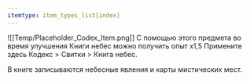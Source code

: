 ```yaml
---
itemtype: item_types_list[index]
---
```

![[Temp/Placeholder_Codex_Item.png]]
С помощью этого предмета во время улучшения Книги небес можно получить опыт x1,5
Примените здесь Кодекс > Свитки > Книга небес.

В книге записываются небесные явления и карты мистических мест.
